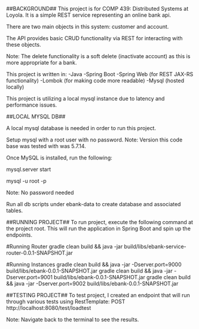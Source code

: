 ##BACKGROUND##
This project is for COMP 439: Distributed Systems at Loyola.  It is a simple REST service representing an online bank api.

There are two main objects in this system: customer and account.

The API provides basic CRUD functionality via REST for interacting with these objects.

Note: The delete functionality is a soft delete (inactivate account) as this is more appropriate for a bank.

This project is written in:
-Java
-Spring Boot
-Spring Web (for REST JAX-RS functionality)
-Lombok (for making code more readable)
-Mysql (hosted locally)

This project is utilizing a local mysql instance due to latency and performance issues.

##LOCAL MYSQL DB##

A local mysql database is needed in order to run this project.

Setup mysql with a root user with no password.  Note: Version this code base was tested with was 5.7.14.

Once MySQL is installed, run the following:

mysql.server start

mysql -u root -p

Note: No password needed

Run all db scripts under ebank-data to create database and associated tables. 

##RUNNING PROJECT##
To run project, execute the following command at the project root.  This will run the application in Spring Boot and spin up the endpoints.

#Running Router
gradle clean build && java -jar build/libs/ebank-service-router-0.0.1-SNAPSHOT.jar

#Running Instances
gradle clean build && java -jar -Dserver.port=9000 build/libs/ebank-0.0.1-SNAPSHOT.jar
gradle clean build && java -jar -Dserver.port=9001 build/libs/ebank-0.0.1-SNAPSHOT.jar
gradle clean build && java -jar -Dserver.port=9002 build/libs/ebank-0.0.1-SNAPSHOT.jar

##TESTING PROJECT##
To test project, I created an endpoint that will run through various tests using RestTemplate:
POST http://localhost:8080/test/loadtest

Note: Navigate back to the terminal to see the results.


